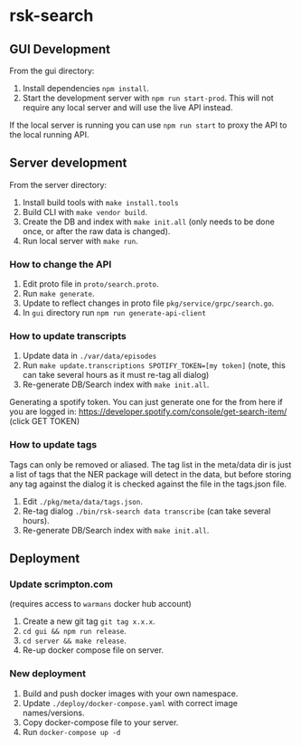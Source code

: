 # rsk-search

## GUI Development

From the gui directory:

1. Install dependencies `npm install`.
2. Start the development server with `npm run start-prod`. This will not require any 
local server and will use the live API instead.

If the local server is running you can use `npm run start` to proxy the 
API to the local running API.

## Server development

From the server directory: 

1. Install build tools with `make install.tools`
2. Build CLI with `make vendor build`.
3. Create the DB and index with `make init.all` (only needs to be done once, or after the raw data is changed).
4. Run local server with `make run`.

### How to change the API 

1. Edit proto file in `proto/search.proto`.
2. Run `make generate`.
3. Update to reflect changes in proto file `pkg/service/grpc/search.go`.
4. In `gui` directory run `npm run generate-api-client` 

### How to update transcripts

1. Update data in `./var/data/episodes`
2. Run `make update.transcriptions SPOTIFY_TOKEN=[my token]` (note, this can take several hours as it must re-tag all dialog)
3. Re-generate DB/Search index with `make init.all`.

Generating a spotify token. You can just generate one for the from here if you are logged in:
https://developer.spotify.com/console/get-search-item/ (click GET TOKEN)

### How to update tags

Tags can only be removed or aliased. The tag list in the meta/data dir 
is just a list of tags that the NER package will detect in the data, but 
before storing any tag against the dialog it is checked against the 
file in the tags.json file. 

1. Edit `./pkg/meta/data/tags.json`.
2. Re-tag dialog `./bin/rsk-search data transcribe` (can take several hours).
3. Re-generate DB/Search index with `make init.all`.


## Deployment

### Update scrimpton.com

(requires access to `warmans` docker hub account)

1. Create a new git tag `git tag x.x.x`.
2. `cd gui && npm run release`.
3. `cd server && make release`.
3. Re-up docker compose file on server.

### New deployment
1. Build and push docker images with your own namespace.
2. Update `./deploy/docker-compose.yaml` with correct image names/versions.
3. Copy docker-compose file to your server.
4. Run `docker-compose up -d`
